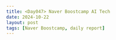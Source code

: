 ```yaml
---
title: <Day047> Naver Boostcamp AI Tech
date: 2024-10-22
layout: post
tags: [Naver Boostcamp, daily report]
---
```


